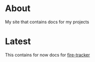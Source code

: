 # About
My site that contains docs for my projects

# Latest

This contains for now docs for [fire-tracker](https://www.npmjs.com/package/fire-tracker)


